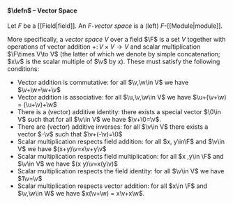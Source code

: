 #### $\defn$ – Vector Space
Let $F$ be a [[Field|field]]. An $F$-*vector space* is a (left) $F$-[[Module|module]].

More specifically, a *vector space* $V$ over a field $\F$ is a set $V$ together with operations of vector addition $+\colon V\times V \to V$ and scalar multiplication $\F\times V\to V$ (the latter of which we denote by simple concatenation; $x\v$ is the scalar multiple of $\v$ by $x$). These must satisfy the following conditions:
- Vector addition is commutative: for all $\v,\w\in V$ we have $\v+\w=\w+\v$
- Vector addition is associative: for all $\u,\v,\w\in V$ we have $\u+(\v+\w) = (\u+\v)+\w$
- There is a (vector) additive identity: there exists a special vector $\0\in V$ such that for all $\v\in V$ we have $\v+\0=\v$.
- There are (vector) additive inverses: for all $\v\in V$ there exists a vector $-\v$ such that $\v+(-\v)=\0$
- Scalar multiplication respects field addition: for all $x, y\in\F$ and $\v\in V$ we have $(x+y)\v=x\v+y\v$
- Scalar multiplication respects field multiplication: for all $x ,y\in \F$ and $\v\in V$ we have $(x y)\v=x(y\v)$
- Scalar multiplication respects the field identity: for all $\v\in V$ we have $1\v=\v$
- Scalar multiplication respects vector addition: for all $x\in \F$ and $\v,\w\in W$ we have $x(\v+\w) = x\v+x\w$.